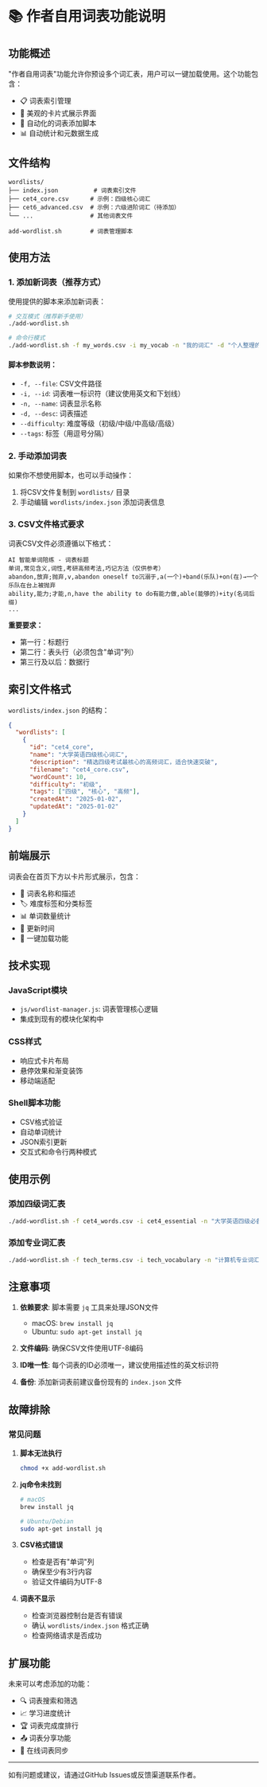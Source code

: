 # 📚 作者自用词表功能说明

## 功能概述

"作者自用词表"功能允许你预设多个词汇表，用户可以一键加载使用。这个功能包含：

- 📋 词表索引管理
- 🎨 美观的卡片式展示界面
- 🔧 自动化的词表添加脚本
- 📊 自动统计和元数据生成

## 文件结构

```
wordlists/
├── index.json          # 词表索引文件
├── cet4_core.csv      # 示例：四级核心词汇
├── cet6_advanced.csv  # 示例：六级进阶词汇（待添加）
└── ...                # 其他词表文件

add-wordlist.sh        # 词表管理脚本
```

## 使用方法

### 1. 添加新词表（推荐方式）

使用提供的脚本来添加新词表：

```bash
# 交互模式（推荐新手使用）
./add-wordlist.sh

# 命令行模式
./add-wordlist.sh -f my_words.csv -i my_vocab -n "我的词汇" -d "个人整理的词汇表" --difficulty 中级 --tags "个人,学习"
```

#### 脚本参数说明：
- `-f, --file`: CSV文件路径
- `-i, --id`: 词表唯一标识符（建议使用英文和下划线）
- `-n, --name`: 词表显示名称
- `-d, --desc`: 词表描述
- `--difficulty`: 难度等级（初级/中级/中高级/高级）
- `--tags`: 标签（用逗号分隔）

### 2. 手动添加词表

如果你不想使用脚本，也可以手动操作：

1. 将CSV文件复制到 `wordlists/` 目录
2. 手动编辑 `wordlists/index.json` 添加词表信息

### 3. CSV文件格式要求

词表CSV文件必须遵循以下格式：

```csv
AI 智能单词陪练 - 词表标题
单词,常见含义,词性,考研高频考法,巧记方法（仅供参考）
abandon,放弃;抛弃,v,abandon oneself to沉溺于,a(一个)+band(乐队)+on(在)→一个乐队在台上被抛弃
ability,能力;才能,n,have the ability to do有能力做,able(能够的)+ity(名词后缀)
...
```

**重要要求：**
- 第一行：标题行
- 第二行：表头行（必须包含"单词"列）
- 第三行及以后：数据行

## 索引文件格式

`wordlists/index.json` 的结构：

```json
{
  "wordlists": [
    {
      "id": "cet4_core",
      "name": "大学英语四级核心词汇",
      "description": "精选四级考试最核心的高频词汇，适合快速突破",
      "filename": "cet4_core.csv",
      "wordCount": 10,
      "difficulty": "初级",
      "tags": ["四级", "核心", "高频"],
      "createdAt": "2025-01-02",
      "updatedAt": "2025-01-02"
    }
  ]
}
```

## 前端展示

词表会在首页下方以卡片形式展示，包含：

- 📖 词表名称和描述
- 🏷️ 难度标签和分类标签
- 📊 单词数量统计
- 📅 更新时间
- 🎯 一键加载功能

## 技术实现

### JavaScript模块
- `js/wordlist-manager.js`: 词表管理核心逻辑
- 集成到现有的模块化架构中

### CSS样式
- 响应式卡片布局
- 悬停效果和渐变装饰
- 移动端适配

### Shell脚本功能
- CSV格式验证
- 自动单词统计
- JSON索引更新
- 交互式和命令行两种模式

## 使用示例

### 添加四级词汇表
```bash
./add-wordlist.sh -f cet4_words.csv -i cet4_essential -n "大学英语四级必备词汇" -d "涵盖四级考试所有核心词汇" --difficulty 初级 --tags "四级,必备,考试"
```

### 添加专业词汇表
```bash
./add-wordlist.sh -f tech_terms.csv -i tech_vocabulary -n "计算机专业词汇" -d "计算机科学相关的专业术语" --difficulty 高级 --tags "专业,计算机,技术"
```

## 注意事项

1. **依赖要求**: 脚本需要 `jq` 工具来处理JSON文件
   - macOS: `brew install jq`
   - Ubuntu: `sudo apt-get install jq`

2. **文件编码**: 确保CSV文件使用UTF-8编码

3. **ID唯一性**: 每个词表的ID必须唯一，建议使用描述性的英文标识符

4. **备份**: 添加新词表前建议备份现有的 `index.json` 文件

## 故障排除

### 常见问题

1. **脚本无法执行**
   ```bash
   chmod +x add-wordlist.sh
   ```

2. **jq命令未找到**
   ```bash
   # macOS
   brew install jq
   
   # Ubuntu/Debian
   sudo apt-get install jq
   ```

3. **CSV格式错误**
   - 检查是否有"单词"列
   - 确保至少有3行内容
   - 验证文件编码为UTF-8

4. **词表不显示**
   - 检查浏览器控制台是否有错误
   - 确认 `wordlists/index.json` 格式正确
   - 检查网络请求是否成功

## 扩展功能

未来可以考虑添加的功能：

- 🔍 词表搜索和筛选
- 📈 学习进度统计
- 🏆 词表完成度排行
- 📤 词表分享功能
- 🔄 在线词表同步

---

如有问题或建议，请通过GitHub Issues或反馈渠道联系作者。

